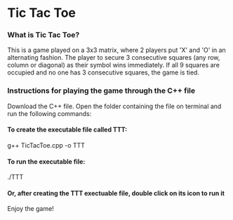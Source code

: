 # Tic Tac Toe
### What is Tic Tac Toe?
This is a game played on a 3x3 matrix, where 2 players put 'X' and 'O' in an alternating fashion. The player to secure 3 consecutive squares (any row, column or diagonal) as their symbol wins immediately. If all 9 squares are occupied and no one has 3 consecutive squares, the game is tied.
### Instructions for playing the game through the C++ file
Download the C++ file. Open the folder containing the file on terminal and run the following commands:
#### To create the executable file called TTT:
g++ TicTacToe.cpp -o TTT  
#### To run the executable file: 
./TTT
#### Or, after creating the TTT exectuable file, double click on its icon to run it
Enjoy the game!
